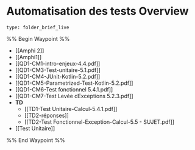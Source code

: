 # Automatisation des tests Overview
 
```ccard
type: folder_brief_live
```
 
%% Begin Waypoint %%
- [[Amphi 2]]
- [[Amphi1]]
- [[QD1-CM1-intro-enjeux-4.4.pdf]]
- [[QD1-CM3-Test-unitaire-5.1.pdf]]
- [[QD1-CM4-JUnit-Kotlin-5.2.pdf]]
- [[QD1-CM5-Parametrized-Test-Kotlin-5.2.pdf]]
- [[QD1-CM6-Test fonctionnel 5.4.1.pdf]]
- [[QD1-CM7-Test Levée dExceptions 5.2.3.pdf]]
- **TD**
	- [[TD1-Test Unitaire-Calcul-5.4.1.pdf]]
	- [[TD2-réponses]]
	- [[TD2-Test Fonctionnel-Exception-Calcul-5.5 - SUJET.pdf]]
- [[Test Unitaire]]

%% End Waypoint %%